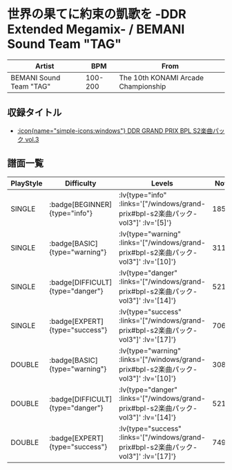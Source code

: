 # 世界の果てに約束の凱歌を -DDR Extended Megamix- / BEMANI Sound Team "TAG"

|Artist|BPM|From|
|------|---|----|
|BEMANI Sound Team "TAG"|100-200|The 10th KONAMI Arcade Championship|

## 収録タイトル

- [ :icon{name="simple-icons:windows"} DDR GRAND PRIX BPL S2楽曲パック vol.3](/windows/grand-prix#bpl-s2楽曲パック-vol3)

## 譜面一覧

|PlayStyle|Difficulty|Levels|Notes|Movie|
|---------|----------|------|-----|-----|
|SINGLE| :badge[BEGINNER]{type="info"} | :lv{type="info" :links='["/windows/grand-prix#bpl-s2楽曲パック-vol3"]' :lv='[5]'} |185/5||
|SINGLE| :badge[BASIC]{type="warning"} | :lv{type="warning" :links='["/windows/grand-prix#bpl-s2楽曲パック-vol3"]' :lv='[10]'} |311/18||
|SINGLE| :badge[DIFFICULT]{type="danger"} | :lv{type="danger" :links='["/windows/grand-prix#bpl-s2楽曲パック-vol3"]' :lv='[14]'} |521/16||
|SINGLE| :badge[EXPERT]{type="success"} | :lv{type="success" :links='["/windows/grand-prix#bpl-s2楽曲パック-vol3"]' :lv='[17]'} |706/41||
|DOUBLE| :badge[BASIC]{type="warning"} | :lv{type="warning" :links='["/windows/grand-prix#bpl-s2楽曲パック-vol3"]' :lv='[10]'} |308/8||
|DOUBLE| :badge[DIFFICULT]{type="danger"} | :lv{type="danger" :links='["/windows/grand-prix#bpl-s2楽曲パック-vol3"]' :lv='[14]'} |521/14||
|DOUBLE| :badge[EXPERT]{type="success"} | :lv{type="success" :links='["/windows/grand-prix#bpl-s2楽曲パック-vol3"]' :lv='[17]'} |749/23||
